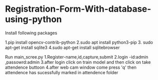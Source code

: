 # Registration-Form-With-database-using-python
Install following packages

1.pip install opencv-contrib-python
2.sudo apt install python3-pip
3. sudo apt-get install sqlite3
4.sudo apt-get install sqlitebrowser



Run main_scree.py
1.Register-name,id,capture,submit
2.login -id:admin ,passowrd:admin
3.after login click on train model  and then click on take attendence buttoon
4.after web cam window come press 'q' then attendence has sucessfully marked in attendence folder

